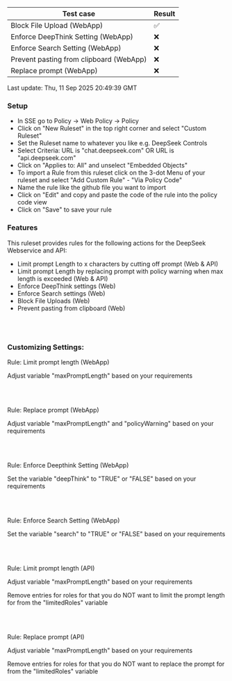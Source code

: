 <!--Tests:Start-->
| Test case | Result |
| --- | --- |
| Block File Upload (WebApp) | :white_check_mark: |
| Enforce DeepThink Setting (WebApp) | :x: |
| Enforce Search Setting (WebApp) | :x: |
| Prevent pasting from clipboard (WebApp) | :x: |
| Replace prompt (WebApp) | :x: |
Last update: Thu, 11 Sep 2025 20:49:39 GMT
<!--Tests:End-->
### Setup

- In SSE go to Policy -> Web Policy -> Policy
- Click on "New Ruleset" in the top right corner and select "Custom Ruleset"
- Set the Ruleset name to whatever you like e.g. DeepSeek Controls
- Select Criteria:
  URL is "chat.deepseek.com"
  OR
  URL is "api.deepseek.com"
- Click on "Applies to: All" and unselect "Embedded Objects"
- To import a Rule from this ruleset click on the 3-dot Menu of your ruleset and select "Add Custom Rule" - "Via Policy Code"
- Name the rule like the github file you want to import
- Click on "Edit" and copy and paste the code of the rule into the policy code view
- Click on "Save" to save your rule
  
### Features

This ruleset provides rules for the following actions for the DeepSeek Webservice and API:

- Limit prompt Length to x characters by cutting off prompt (Web & API)
- Limit prompt Length by replacing prompt with policy warning when max length is exceeded (Web & API)
- Enforce DeepThink settings (Web)
- Enforce Search settings (Web)
- Block File Uploads (Web)
- Prevent pasting from clipboard (Web)

<br/><br/>


### Customizing Settings:

Rule: Limit prompt length (WebApp)

Adjust variable "maxPromptLength" based on your requirements

<br/><br/>

Rule: Replace prompt (WebApp)

Adjust variable "maxPromptLength" and "policyWarning" based on your requirements

<br/><br/>

Rule: Enforce Deepthink Setting (WebApp)

Set the variable "deepThink" to "TRUE" or "FALSE" based on your requirements

<br/><br/>

Rule: Enforce Search Setting (WebApp)

Set the variable "search" to "TRUE" or "FALSE" based on your requirements

<br/><br/>

Rule: Limit prompt length (API)

Adjust variable "maxPromptLength" based on your requirements

Remove entries for roles for that you do NOT want to limit the prompt length for from the "limitedRoles" variable

<br/><br/>

Rule: Replace prompt (API)

Adjust variable "maxPromptLength" based on your requirements

Remove entries for roles for that you do NOT want to replace the prompt for from the "limitedRoles" variable































































































































































































































































































































































































































































































































































































































































































































































































































































































































































































































































































































































































































































































































































































































































































































































































































































































































































































































































































































































































































































































































































































































































































































































































































































































































































































































































































































































































































































































































































































































































































































































